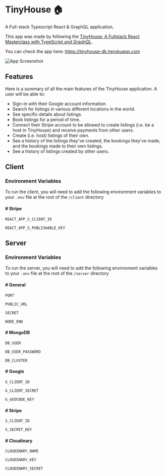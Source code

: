 # TinyHouse 🏠

A Full-stack Typescript React & GraphQL application.

This app was made by following the [TinyHouse: A Fullstack React Masterclass with TypeScript and GraphQL](https://www.newline.co/tinyhouse).

You can check the app here: https://tinyhouse-dk.herokuapp.com

![App Screenshot](https://i.imgur.com/JzS8yfM.png)

## Features

Here is a summary of all the main features of the TinyHouse application. A user will be able to:

- Sign-in with their Google account information.
- Search for listings in various different locations in the world.
- See specific details about listings.
- Book listings for a period of time.
- Connect their Stripe account to be allowed to create listings (i.e. be a host in TinyHouse) and receive payments from other users.
- Create (i.e. host) listings of their own.
- See a history of the listings they've created, the bookings they've made, and the bookings made to their own listings.
- See a history of listings created by other users.

## Client

### Environment Variables

To run the client, you will need to add the following environment variables to your `.env` file at the root of the `/client` directory

#### # Stripe

`REACT_APP_S_CLIENT_ID`

`REACT_APP_S_PUBLISHABLE_KEY`

## Server

### Environment Variables

To run the server, you will need to add the following environment variables to your `.env` file at the root of the `/server` directory

#### # General

`PORT`

`PUBLIC_URL`

`SECRET`

`NODE_END`

#### # MongoDB

`DB_USER`

`DB_USER_PASSWORD`

`DB_CLUSTER`

#### # Google

`G_CLIENT_ID`

`G_CLIENT_SECRET`

`G_GEOCODE_KEY`

#### # Stripe

`S_CLIENT_ID`

`S_SECRET_KEY`

#### # Cloudinary

`CLOUDINARY_NAME`

`CLOUDINARY_KEY`

`CLOUDINARY_SECRET`
